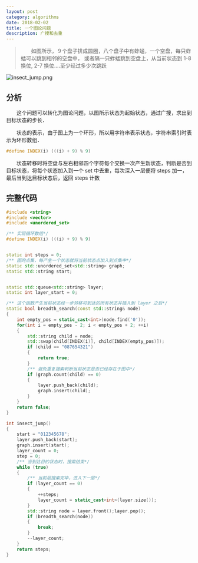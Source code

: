 ```yaml
---
layout: post
category: algorithms
date: 2018-02-02
title: 一个图论问题
description: 广搜和去重
---
```


>　　如图所示，９个盘子排成圆圈，八个盘子中有蚱蜢，一个空盘，每只蚱蜢可以跳到相邻的空盘中，
> 或者隔一只蚱蜢跳到空盘上，从当前状态到 1-8 换位, 2-7 换位....至少经过多少次跳跃

![insect_jump.png](/downloads/insect_jump.png)

## 分析

　　这个问题可以转化为图论问题，以图所示状态为起始状态，通过广搜，求出到目标状态的步长．

　　状态的表示，由于图上为一个环形，所以用字符串表示状态，字符串索引时表示为环形数组．

```c++
#define INDEX(i) (((i) + 9) % 9)
```

　　状态转移时将空盘与左右相邻四个字符每个交换一次产生新状态，判断是否到目标状态，将每个状态加入到一个 set 中去重，每次深入一层便将 steps 加一，最后当到达目标状态后，返回 steps 计数

## 完整代码

```c++
#include <string>
#include <vector>
#include <unordered_set>

/** 实现循环数组*/
#define INDEX(i) (((i) + 9) % 9)


static int steps = 0;
/** 图的点集，每产生一个状态就将当前状态点加入到点集中*/
static std::unordered_set<std::string> graph;
static std::string start;


static std::queue<std::string> layer;
static int layer_start = 0;

/** 这个函数产生当前状态经一步转移可到达的所有状态并插入到 layer 之后*/
static bool breadth_search(const std::string& node)
{
    int empty_pos = static_cast<int>(node.find('0'));
    for(int i = empty_pos - 2; i < empty_pos + 2; ++i)
    {
        std::string child = node;
        std::swap(child[INDEX(i)], child[INDEX(empty_pos)]);
        if (child == "087654321")
        {
            return true;
        }
        /** 避免重复搜索判断当前状态是否已经存在于图中*/
        if (graph.count(child) == 0)
        {
            layer.push_back(child);
            graph.insert(child);
        }
    }
    return false;
}

int insect_jump()
{
    start = "012345678";
    layer.push_back(start);
    graph.insert(start);
    layer_count = 0;
    step = 0;
    /** 当到达目的状态时，搜索结束*/
    while (true)
    {
        /** 当前层搜索完毕，进入下一层*/
        if (layer_count == 0)
        {
            ++steps;
            layer_count = static_cast<int>(layer.size());
        }
        std::string node = layer.front();layer.pop();
        if (breadth_search(node))
        {
            break;
        }
        --layer_count;
    }
    return steps;
}
```

<!--
> 　　我以前是有些得意，自信，更多的是不在乎．那些不在乎里，含着一部分自知得不到的不屑，很幼稚，还觉得浪漫，想着即使最冷的天气也还是一件大衣可以出门，在餐厅里看奔波的路人，然后想着他们都是要回家的，而我会是一个赶路人．但是这些在遇见一个人后都会改变，开始按部就班地攒钱看房，顾及户口，职位，她让你的生活的更落地，也更谦卑，你开始觉得世界很大，生活也很神圣，细着心去经营也害怕出错，再也不敢对任何美景吹口哨，看见灰尘也不觉得陈旧．前几天做了一个梦，梦见我回到了长春，冬天，在桂林路的麦当劳等人，靠窗的座位，外面下着雪，人们披着一身的雪债匆匆赶路，他们聊天时有哈气，像真正的寒暄．我就这样看了很久，等的人一直没来，我也没打算走，醒来后我靠在床头上，像个老人一样沮丧了很久
-->